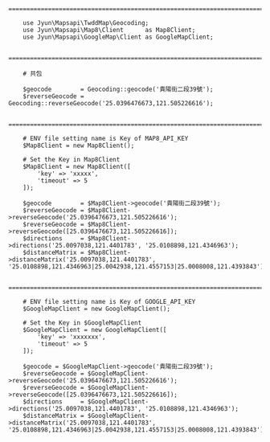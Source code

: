         ===============================================================================================

        use Jyun\Mapsapi\TwddMap\Geocoding;
        use Jyun\Mapsapi\Map8\Client      as Map8Client;
        use Jyun\Mapsapi\GoogleMap\Client as GoogleMapClient;

        ===============================================================================================
        
        # 共包

        $geocode        = Geocoding::geocode('貴陽街二段39號');
        $reverseGeocode = Geocoding::reverseGeocode('25.0396476673,121.505226616');

        ===============================================================================================

        # ENV file setting name is Key of MAP8_API_KEY
        $Map8Client = new Map8Client();

        # Set the Key in Map8Client
        $Map8Client = new Map8Client([
            'key' => 'xxxxx',
            'timeout' => 5
        ]);

        $geocode        = $Map8Client->geocode('貴陽街二段39號');
        $reverseGeocode = $Map8Client->reverseGeocode('25.0396476673,121.505226616');
        $reverseGeocode = $Map8Client->reverseGeocode([25.0396476673,121.505226616]);
        $directions     = $Map8Client->directions('25.0097038,121.4401783', '25.0108898,121.4346963');
        $distanceMatrix = $Map8Client->distanceMatrix('25.0097038,121.4401783', '25.0108898,121.4346963|25.0042938,121.4557153|25.0008008,121.4393843');

        ===============================================================================================

        # ENV file setting name is Key of GOOGLE_API_KEY
        $GoogleMapClient = new GoogleMapClient();

        # Set the Key in $GoogleMapClient
        $GoogleMapClient = new GoogleMapClient([
            'key' => 'xxxxxxx',
            'timeout' => 5
        ]);

        $geocode = $GoogleMapClient->geocode('貴陽街二段39號');
        $reverseGeocode = $GoogleMapClient->reverseGeocode('25.0396476673,121.505226616');
        $reverseGeocode = $GoogleMapClient->reverseGeocode([25.0396476673,121.505226616]);
        $directions     = $GoogleMapClient->directions('25.0097038,121.4401783', '25.0108898,121.4346963');
        $distanceMatrix = $GoogleMapClient->distanceMatrix('25.0097038,121.4401783', '25.0108898,121.4346963|25.0042938,121.4557153|25.0008008,121.4393843');